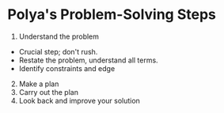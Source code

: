 # Polya's Problem-Solving Steps


1. Understand the problem
* Crucial step; don't rush.
* Restate the problem, understand all terms.
* Identify constraints and edge


2. Make a plan
3. Carry out the plan
4. Look back and improve your solution
